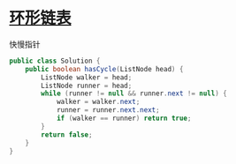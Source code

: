 # [环形链表](https://leetcode-cn.com/problems/linked-list-cycle/)

快慢指针

```java
public class Solution {
    public boolean hasCycle(ListNode head) {
        ListNode walker = head;
        ListNode runner = head;
        while (runner != null && runner.next != null) {
            walker = walker.next;
            runner = runner.next.next;
            if (walker == runner) return true;
        }
        return false;
    }
}
```
